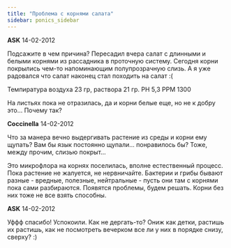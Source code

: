 ```yaml
---
title: "Проблема с корнями салата"
sidebar: ponics_sidebar
---
```


**ASK** 14-02-2012

Подсажите в чем причина? Пересадил вчера салат с длинными и белыми корнями из рассадника в проточную систему. Сегодня корни покрылись чем-то напоминающим полупрозрачную слизь. А я уже радовался что салат наконец стал походить на салат :( 

Темпиратура воздуха 23 гр, раствора 21 гр. РН 5,3 РРМ 1300

На листьях пока не отразилась, да и корни белые еще, но не к добру это... Почему так?


**Coccinella** 14-02-2012

Что за манера вечно выдергивать растение из среды и корни ему щупать? Вам бы язык постоянно щупали... понравилось бы? Тоже, между прочим, слизью покрыт... 

Это микрофлора на корнях поселилась, вполне естественный процесс. Пока растение не жалуется, не нервничайте. Бактерии и грибы бывают разные - вредные, полезные, нейтральные - пусть они там с корнями пока сами разбираются. Появятся проблемы, будем решать. Корни без них тоже не все взять способны.


**ASK** 14-02-2012

Уффф спасибо! Успокоили. Как не дергать-то? Ониж как детки, растишь их растишь, как не посмотреть вечерком все ли у них в порядке снизу, сверху? :)


